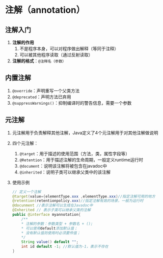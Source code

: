 # 注解（annotation）

## 注解入门

1. **注解的作用**
   1. 不是程序本身，可以对程序做出解释（等同于注释）
   2. 可以被其他程序读取（通过反射读取）
2. **注解的格式**：`@注释名（参数）`

## 内置注解

1. `@override`：声明重写一个父类方法
2. `@deprecated`：声明方法已弃用
3. `@suppressWarnings()`：抑制编译时的警告信息，需要一个参数

## 元注解

1. 元注解用于负责解释其他注解，Java定义了4个元注解用于对其他注解做说明

2. 四个元注解：

   1. `@target`：用于描述的使用范围（方法，类，属性字段等）
   2. `@Retention`：用于描述注解的生命周期，一般定义runtime运行时
   3. `@document`：说明该注解将被包含在javadoc中
   4. `@inherited`：说明子类可以继承父类中的该注解

3. 使用示例

   ```Java
   // 定义一个注解
   @target(value={elementType.xxx ,elementType.xxx)//指定注解可用的地方
   @retention(retentionpolicy.xxx)//指定注解有效的场景，一般为运行时
   @docunment //表示注解可以生成在Javadoc中
   @Inherited // 表示子类可以继承父类的注解
   public @interface myannotation{
       /**
       * 注解的参数：参数类型 + 参数名 + ();
       * 可以使用default添加默认值；
       * 没有默认值则使用时必须要传值；
       */
       String value() default "";
       int id default -1; //默认值为-1，表示不存在
   }
   ```

   